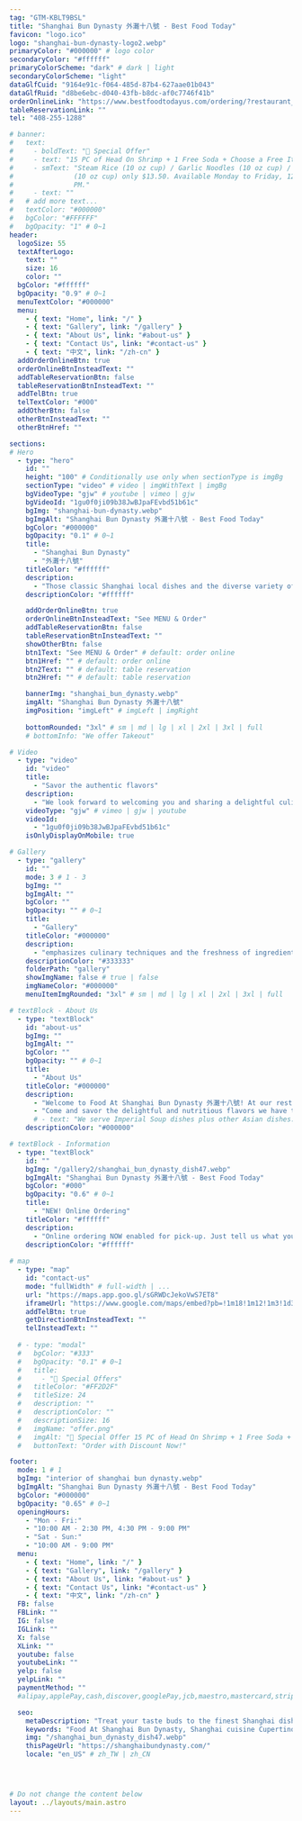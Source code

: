 ```yaml
---
tag: "GTM-KBLT9BSL"
title: "Shanghai Bun Dynasty 外灘十八號 - Best Food Today"
favicon: "logo.ico"
logo: "shanghai-bun-dynasty-logo2.webp"
primaryColor: "#000000" # logo color
secondaryColor: "#ffffff"
primaryColorScheme: "dark" # dark | light
secondaryColorScheme: "light"
dataGlfCuid: "9164e91c-f064-485d-87b4-627aae01b043"
dataGlfRuid: "d8be6ebc-d040-43fb-b8dc-af0c7746f41b"
orderOnlineLink: "https://www.bestfoodtodayus.com/ordering/?restaurant_uid=d8be6ebc-d040-43fb-b8dc-af0c7746f41b"
tableReservationLink: ""
tel: "408-255-1288"

# banner:
#   text: 
#     - boldText: "🥳 Special Offer"
#     - text: "15 PC of Head On Shrimp + 1 Free Soda + Choose a Free Item:"
#     - smText: "Steam Rice (10 oz cup) / Garlic Noodles (10 oz cup) / Cajun Fries
#               (10 oz cup) only $13.50. Available Monday to Friday, 12 PM to 3
#               PM."
#     - text: ""
#   # add more text...
#   textColor: "#000000"
#   bgColor: "#FFFFFF"
#   bgOpacity: "1" # 0~1
header:
  logoSize: 55
  textAfterLogo: 
    text: ""
    size: 16
    color: ""
  bgColor: "#ffffff"
  bgOpacity: "0.9" # 0~1
  menuTextColor: "#000000"
  menu:
    - { text: "Home", link: "/" }
    - { text: "Gallery", link: "/gallery" }
    - { text: "About Us", link: "#about-us" }
    - { text: "Contact Us", link: "#contact-us" }
    - { text: "中文", link: "/zh-cn" }
  addOrderOnlineBtn: true
  orderOnlineBtnInsteadText: ""
  addTableReservationBtn: false
  tableReservationBtnInsteadText: ""
  addTelBtn: true
  telTextColor: "#000"
  addOtherBtn: false
  otherBtnInsteadText: ""
  otherBtnHref: ""

sections:
# Hero
  - type: "hero" 
    id: ""
    height: "100" # Conditionally use only when sectionType is imgBg
    sectionType: "video" # video | imgWithText | imgBg
    bgVideoType: "gjw" # youtube | vimeo | gjw
    bgVideoId: "1gu0f0ji09b38JwBJpaFEvbd51b61c"
    bgImg: "shanghai-bun-dynasty.webp"
    bgImgAlt: "Shanghai Bun Dynasty 外灘十八號 - Best Food Today"
    bgColor: "#000000"
    bgOpacity: "0.1" # 0~1
    title: 
      - "Shanghai Bun Dynasty"
      - "外灘十八號"
    titleColor: "#ffffff"
    description: 
      - "Those classic Shanghai local dishes and the diverse variety of alley snacks are favored by people of all ethnic groups, and they can always be passed down continuously."
    descriptionColor: "#ffffff"

    addOrderOnlineBtn: true
    orderOnlineBtnInsteadText: "See MENU & Order"
    addTableReservationBtn: false
    tableReservationBtnInsteadText: ""
    showOtherBtn: false
    btn1Text: "See MENU & Order" # default: order online
    btn1Href: "" # default: order online
    btn2Text: "" # default: table reservation
    btn2Href: "" # default: table reservation

    bannerImg: "shanghai_bun_dynasty.webp"
    imgAlt: "Shanghai Bun Dynasty 外灘十八號"
    imgPosition: "imgLeft" # imgLeft | imgRight
   
    bottomRounded: "3xl" # sm | md | lg | xl | 2xl | 3xl | full
    # bottomInfo: "We offer Takeout"

# Video
  - type: "video"
    id: "video"
    title: 
      - "Savor the authentic flavors"
    description: 
      - "We look forward to welcoming you and sharing a delightful culinary experience together." 
    videoType: "gjw" # vimeo | gjw | youtube
    videoId: 
      - "1gu0f0ji09b38JwBJpaFEvbd51b61c"
    isOnlyDisplayOnMobile: true

# Gallery  
  - type: "gallery"
    id: ""
    mode: 3 # 1 - 3
    bgImg: ""
    bgImgAlt: ""
    bgColor: ""
    bgOpacity: "" # 0~1
    title: 
      - "Gallery"
    titleColor: "#000000"
    description: 
      - "emphasizes culinary techniques and the freshness of ingredients"
    descriptionColor: "#333333"
    folderPath: "gallery"
    showImgName: false # true | false
    imgNameColor: "#000000"
    menuItemImgRounded: "3xl" # sm | md | lg | xl | 2xl | 3xl | full

# textBlock - About Us
  - type: "textBlock" 
    id: "about-us"
    bgImg: ""
    bgImgAlt: ""
    bgColor: ""
    bgOpacity: "" # 0~1
    title: 
      - "About Us"
    titleColor: "#000000"
    description: 
      - "Welcome to Food At Shanghai Bun Dynasty 外灘十八號! At our restaurant, we are dedicated to offering an exceptional dining experience with a focus on health, freshness, and natural flavors. Our signature dishes feature the finest in Chinese cuisine, prepared with the utmost care and attention to detail. "
      - "Come and savor the delightful and nutritious flavors we have to offer, tailored to meet the needs and preferences of our diners."
      # - text: "We serve Imperial Soup dishes plus other Asian dishes. Feel free to message us about inquiries! We'll get back to you as soon as we can!"
    descriptionColor: "#000000"

# textBlock - Information
  - type: "textBlock" 
    id: ""
    bgImg: "/gallery2/shanghai_bun_dynasty_dish47.webp"
    bgImgAlt: "Shanghai Bun Dynasty 外灘十八號 - Best Food Today"
    bgColor: "#000"
    bgOpacity: "0.6" # 0~1
    title: 
      - "NEW! Online Ordering"
    titleColor: "#ffffff"
    description: 
      - "Online ordering NOW enabled for pick-up. Just tell us what you want and we'll prepare it as fast as we can. All orders are manually confirmed by us directly. Find out in real-time when your food is ready. All orders are manually confirmed by us in real-time. Watch on-screen when your food is ready for pickup."
    descriptionColor: "#ffffff"
  
# map  
  - type: "map"
    id: "contact-us"
    mode: "fullWidth" # full-width | ...
    url: "https://maps.app.goo.gl/sGRWDcJekoVwS7ET8"
    iframeUrl: "https://www.google.com/maps/embed?pb=!1m18!1m12!1m3!1d3172.8496107568026!2d-122.0202152240354!3d37.322389872102924!2m3!1f0!2f0!3f0!3m2!1i1024!2i768!4f13.1!3m3!1m2!1s0x808fb5bc9bf3a785%3A0x1986586558b9d981!2sShanghai%20No.1!5e0!3m2!1sen!2sus!4v1721888062721!5m2!1sen!2sus"
    addTelBtn: true
    getDirectionBtnInsteadText: ""
    telInsteadText: ""
 
  # - type: "modal"
  #   bgColor: "#333"
  #   bgOpacity: "0.1" # 0~1
  #   title: 
  #     - "🥳 Special Offers"
  #   titleColor: "#FF2D2F"
  #   titleSize: 24
  #   description: ""
  #   descriptionColor: ""
  #   descriptionSize: 16
  #   imgName: "offer.png"
  #   imgAlt: "🥳 Special Offer 15 PC of Head On Shrimp + 1 Free Soda + Choose a Free Item: Steam Rice (10 oz cup) / Garlic Noodles (10 oz cup) / Cajun Fries (10 oz cup) only $13.50. Available Monday to Friday, 12 PM to 3 PM."
  #   buttonText: "Order with Discount Now!"

footer:
  mode: 1 # 1
  bgImg: "interior of shanghai bun dynasty.webp"
  bgImgAlt: "Shanghai Bun Dynasty 外灘十八號 - Best Food Today"
  bgColor: "#000000"
  bgOpacity: "0.65" # 0~1
  openingHours: 
    - "Mon - Fri:"
    - "10:00 AM - 2:30 PM, 4:30 PM - 9:00 PM"
    - "Sat - Sun:"
    - "10:00 AM - 9:00 PM"
  menu:
    - { text: "Home", link: "/" }
    - { text: "Gallery", link: "/gallery" }
    - { text: "About Us", link: "#about-us" }
    - { text: "Contact Us", link: "#contact-us" }
    - { text: "中文", link: "/zh-cn" }
  FB: false
  FBLink: ""
  IG: false
  IGLink: ""
  X: false
  XLink: ""
  youtube: false
  youtubeLink: ""
  yelp: false
  yelpLink: ""
  paymentMethod: "" 
  #alipay,applePay,cash,discover,googlePay,jcb,maestro,mastercard,stripe,unionPay,visa,weChatPay,payPal 

  seo:
    metaDescription: "Treat your taste buds to the finest Shanghai dishes in the Bay Area. Visit our restaurant for a culinary journey like no other."
    keywords: "Food At Shanghai Bun Dynasty, Shanghai cuisine Cupertino, authentic Shanghai food, Shanghai restaurant Cupertino, Chinese food Cupertino, traditional Shanghai dishes, best Shanghai food Cupertino"
    img: "/shanghai_bun_dynasty_dish47.webp"
    thisPageUrl: "https://shanghaibundynasty.com/"
    locale: "en_US" # zh_TW | zh_CN




# Do not change the content below
layout: ../layouts/main.astro
---
```

